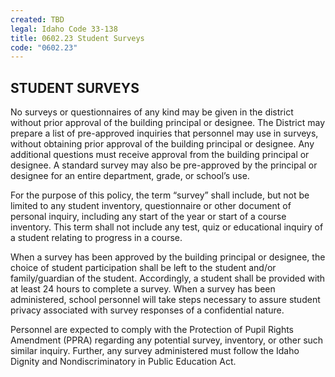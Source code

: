```yaml
---
created: TBD
legal: Idaho Code 33-138
title: 0602.23 Student Surveys
code: "0602.23"
---
```


## STUDENT SURVEYS
No surveys or questionnaires of any kind may be given in the district without prior approval of the building principal or designee. The District may prepare a list of pre-approved inquiries that personnel may use in surveys, without obtaining prior approval of the building principal or designee. Any additional questions must receive approval from the building principal or designee. A standard survey may also be pre-approved by the principal or designee for an entire department, grade, or school’s use.

For the purpose of this policy, the term “survey” shall include, but not be limited to any student inventory, questionnaire or other document of personal inquiry, including any start of the year or start of a course inventory. This term shall not include any test, quiz or educational inquiry of a student relating to progress in a course.

When a survey has been approved by the building principal or designee, the choice of student participation shall be left to the student and/or family/guardian of the student. Accordingly, a student shall be provided with at least 24 hours to complete a survey. When a survey has been administered, school personnel will take steps necessary to assure student privacy associated with survey responses of a confidential nature.

Personnel are expected to comply with the Protection of Pupil Rights Amendment (PPRA) regarding any potential survey, inventory, or other such similar inquiry. Further, any survey administered must follow the Idaho Dignity and Nondiscriminatory in Public Education Act.
